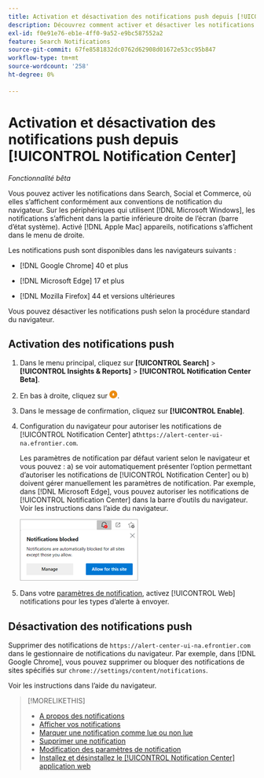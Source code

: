 ```yaml
---
title: Activation et désactivation des notifications push depuis [!UICONTROL Notification Center]
description: Découvrez comment activer et désactiver les notifications push depuis [!UICONTROL Notification Center].
exl-id: f0e91e76-eb1e-4ff0-9a52-e9bc587552a2
feature: Search Notifications
source-git-commit: 67fe8581832dc0762d62908d01672e53cc95b847
workflow-type: tm+mt
source-wordcount: '258'
ht-degree: 0%

---
```


# Activation et désactivation des notifications push depuis [!UICONTROL Notification Center]

*Fonctionnalité bêta*

Vous pouvez activer les notifications dans Search, Social et Commerce, où elles s’affichent conformément aux conventions de notification du navigateur. Sur les périphériques qui utilisent [!DNL Microsoft Windows], les notifications s’affichent dans la partie inférieure droite de l’écran (barre d’état système). Activé [!DNL Apple Mac] appareils, notifications s’affichent dans le menu de droite.

Les notifications push sont disponibles dans les navigateurs suivants :

* [!DNL Google Chrome] 40 et plus

* [!DNL Microsoft Edge] 17 et plus

* [!DNL Mozilla Firefox] 44 et versions ultérieures

Vous pouvez désactiver les notifications push selon la procédure standard du navigateur.

## Activation des notifications push

1. Dans le menu principal, cliquez sur **[!UICONTROL Search]** > **[!UICONTROL Insights & Reports]** > **[!UICONTROL Notification Center Beta]**.

2. En bas à droite, cliquez sur ![Activation des notifications push](/help/search-social-commerce/assets/notifications-push.png "Activation des notifications push").

3. Dans le message de confirmation, cliquez sur **[!UICONTROL Enable]**.

4. Configuration du navigateur pour autoriser les notifications de [!UICONTROL Notification Center] at`https://alert-center-ui-na.efrontier.com`.

   Les paramètres de notification par défaut varient selon le navigateur et vous pouvez : a) se voir automatiquement présenter l’option permettant d’autoriser les notifications de [!UICONTROL Notification Center] ou b) doivent gérer manuellement les paramètres de notification. Par exemple, dans [!DNL Microsoft Edge], vous pouvez autoriser les notifications de [!UICONTROL Notification Center] dans la barre d’outils du navigateur. Voir les instructions dans l’aide du navigateur.

   ![Où gérer les paramètres de notification dans Microsoft Edge](/help/search-social-commerce/assets/notifications-blocked-dialog.png "Où gérer les paramètres de notification dans Microsoft Edge")

5. Dans votre [paramètres de notification](notification-edit.md), activez [!UICONTROL Web] notifications pour les types d’alerte à envoyer.

## Désactivation des notifications push

Supprimer des notifications de `https://alert-center-ui-na.efrontier.com` dans le gestionnaire de notifications du navigateur. Par exemple, dans [!DNL Google Chrome], vous pouvez supprimer ou bloquer des notifications de sites spécifiés sur `chrome://settings/content/notifications`.

Voir les instructions dans l’aide du navigateur.

>[!MORELIKETHIS]
>
>* [A propos des notifications](/help/search-social-commerce/notifications/notification-about.md)
>* [Afficher vos notifications](notification-view.md)
>* [Marquer une notification comme lue ou non lue](notification-mark-read-unread.md)
>* [Supprimer une notification](notification-delete.md)
>* [Modification des paramètres de notification](notification-edit.md)
>* [Installez et désinstallez le [!UICONTROL Notification Center] application web](notification-app-install-uninstall.md)
